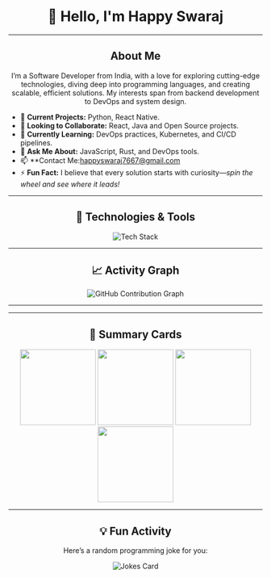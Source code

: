 <h1 align="center">👋 Hello, I'm Happy Swaraj</h1>

<p align="center">
<a href="https://www.linkedin.com/in/happyswaraj?/" target="_blank">
</a>
</p>

---

<h2 align="center"> About Me</h2>

<p align="center">
I’m a  Software Developer from India, with a love for exploring cutting-edge technologies, diving deep into programming languages, and creating scalable, efficient solutions. My interests span from backend development to DevOps and system design.
</p>

- 🔭 **Current Projects:** Python, React Native.  
- 👯 **Looking to Collaborate:** React, Java and Open Source projects.  
- 🌱 **Currently Learning:** DevOps practices, Kubernetes, and CI/CD pipelines.  
- 💬 **Ask Me About:** JavaScript, Rust, and DevOps tools.  
- 📫 **Contact Me:happyswaraj7667@gmail.com  
- ⚡ **Fun Fact:** I believe that every solution starts with curiosity—*spin the wheel and see where it leads!*  

---

<h2 align="center">🔧 Technologies & Tools</h2>

<p align="center">
<img src="https://skillicons.dev/icons?i=go,rust,cpp,python,js,html,css,bash,nodejs,react,nextjs,redux,express,mongodb,postgres,redis,docker,kubernetes,jenkins,git,github,linux,vercel,postman,vscode,regex,reactnative&theme=dark" alt="Tech Stack" />
</p>

---


<h2 align="center">📈 Activity Graph</h2>
<p align="center">
<img src="https://github-readme-activity-graph.vercel.app/graph?username=happy0002&theme=tokyo-night" alt="GitHub Contribution Graph" />
</p>

---



---

<h2 align="center">🎯 Summary Cards</h2>
<div align="center">
  <img src="http://github-profile-summary-cards.vercel.app/api/cards/stats?username=happy0002&theme=tokyonight" height="150" />
  <img src="http://github-profile-summary-cards.vercel.app/api/cards/most-commit-language?username=happy0002&theme=tokyonight" height="150" />
  <img src="http://github-profile-summary-cards.vercel.app/api/cards/repos-per-language?username=happy0002&theme=tokyonight" height="150" />
  <img src="http://github-profile-summary-cards.vercel.app/api/cards/profile-details?username=happy0002&theme=tokyonight" height="150" />
</div>

---

<h2 align="center">💡 Fun Activity</h2>
<p align="center">Here’s a random programming joke for you:</p>
<p align="center"><img src="https://readme-jokes.vercel.app/api" alt="Jokes Card" /></p>
